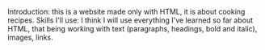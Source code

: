 Introduction: this is a website made only with HTML, it is about cooking recipes.
Skills I'll use: I think I will use everything I've learned so far about HTML, that being 
working with text (paragraphs, headings, bold and italic), images, links.
